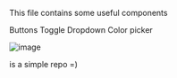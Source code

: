 This file contains some useful components

Buttons
Toggle
Dropdown
Color picker

![image](https://user-images.githubusercontent.com/109255012/199075985-cf6c1531-517c-4f3c-943a-4e408b6e1da7.png)




is a simple repo =)
